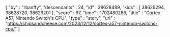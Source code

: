 {
  "by" : "rbanffy",
  "descendants" : 24,
  "id" : 38628489,
  "kids" : [ 38629294, 38628720, 38629201 ],
  "score" : 97,
  "time" : 1702480286,
  "title" : "Cortex A57, Nintendo Switch's CPU",
  "type" : "story",
  "url" : "https://chipsandcheese.com/2023/12/12/cortex-a57-nintendo-switchs-cpu/"
}
